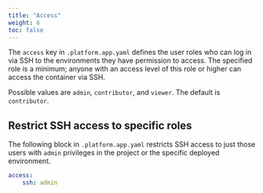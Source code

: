 ```yaml
---
title: "Access"
weight: 6
toc: false
---
```


The `access` key in `.platform.app.yaml` defines the user roles who can log in via SSH to the environments they have permission to access.  The specified role is a minimum; anyone with an access level of this role or higher can access the container via SSH.

Possible values are `admin`, `contributor`, and `viewer`.  The default is `contributor`.

## Restrict SSH access to specific roles

The following block in `.platform.app.yaml` restricts SSH access to just those users with `admin` privileges in the project or the specific deployed environment.

```yaml
access:
    ssh: admin
```
